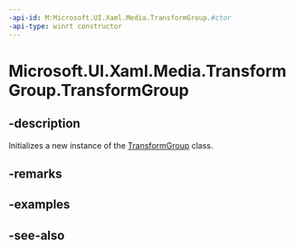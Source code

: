 ```yaml
---
-api-id: M:Microsoft.UI.Xaml.Media.TransformGroup.#ctor
-api-type: winrt constructor
---
```


<!-- Method syntax
public TransformGroup()
-->

# Microsoft.UI.Xaml.Media.TransformGroup.TransformGroup

## -description
Initializes a new instance of the [TransformGroup](transformgroup.md) class.

## -remarks

## -examples

## -see-also

